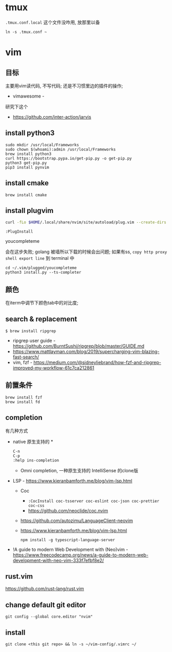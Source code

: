 
# tmux
`.tmux.conf.local` 这个文件没咋用, 放那里以备

`ln -s .tmux.conf ~`

# vim

## __目标__
主要用vim读代码, 不写代码; 还是不习惯里边的插件的操作;

* vimawesome - 


研究下这个
* https://github.com/inter-action/jarvis

## install python3
```
sudo mkdir /usr/local/Frameworks
sudo chown $(whoami):admin /usr/local/Frameworks
brew install python3
curl https://bootstrap.pypa.io/get-pip.py -o get-pip.py
python3 get-pip.py
pip3 install pynvim
```

## install cmake
`brew install cmake`

## install plugvim

```bash
curl -fLo $HOME/.local/share/nvim/site/autoload/plug.vim --create-dirs https://raw.githubusercontent.com/junegunn/vim-plug/master/plug.vim

```

`:PlugInstall`

youcompleteme

会在这步失败; golang 被墙所以下载的时候会出问题; 如果有ss, `copy http proxy shell export line` 到 terminal 中
```
cd ~/.vim/plugged/youcompleteme
python3 install.py --ts-completer
```


## 颜色

在iterm中调节下颜色tab中的对比度;


## search & replacement
` $ brew install ripgrep `

* ripgrep user guide - https://github.com/BurntSushi/ripgrep/blob/master/GUIDE.md
* https://www.mattlayman.com/blog/2019/supercharging-vim-blazing-fast-search/
* vim, fzf - https://medium.com/@sidneyliebrand/how-fzf-and-ripgrep-improved-my-workflow-61c7ca212861

## 前置条件

```
brew install fzf
brew install fd
```

## completion


有几种方式
* native 原生支持的
    * 
    ```
    C-n 
    C-p
    :help ins-completion
    ```

    * Omni completion, 一种原生支持的 IntelliSense 的clone版

* LSP - https://www.kieranbamforth.me/blog/vim-lsp.html
    * Coc
        * `:CocInstall coc-tsserver coc-eslint coc-json coc-prettier coc-css`
        * https://github.com/neoclide/coc.nvim

    * https://github.com/autozimu/LanguageClient-neovim
    * https://www.kieranbamforth.me/blog/vim-lsp.html

      ```
      npm install -g typescript-language-server
      ```

* !A guide to modern Web Development with (Neo)vim - https://www.freecodecamp.org/news/a-guide-to-modern-web-development-with-neo-vim-333f7efbf8e2/


## rust.vim

https://github.com/rust-lang/rust.vim


## change default git editor
`git config --global core.editor "nvim"`

## install 

```
git clone <this git repo> && ln -s ~/vim-config/.vimrc ~/
```

